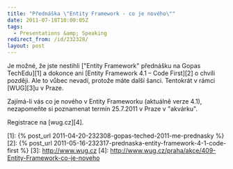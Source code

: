 ```yaml
---
title: "Přednáška \"Entity Framework - co je nového\""
date: 2011-07-18T10:00:05Z
tags:
  - Presentations &amp; Speaking
redirect_from: /id/232328/
layout: post
---
```

Je možné, že jste nestihli ["Entity Framework" přednášku na Gopas TechEdu][1] a dokonce ani [Entity Framework 4.1 – Code First][2] o chvíli později. Ale to vůbec nevadí, protože máte další šanci. Tentokrát v rámci [WUG][3]u v Praze.

Zajímá-li vás co je nového v Entity Frameworku (aktuálně verze 4.1), nezapomeňte si poznamenat termín 25.7.2011 v Praze v "akvárku".

Registrace na [wug.cz][4].

[1]: {% post_url 2011-04-20-232308-gopas-teched-2011-me-prednasky %}
[2]: {% post_url 2011-05-16-232317-prednaska-entity-framework-4-1-code-first %}
[3]: http://www.wug.cz
[4]: http://www.wug.cz/praha/akce/409-Entity-Framework-co-je-noveho